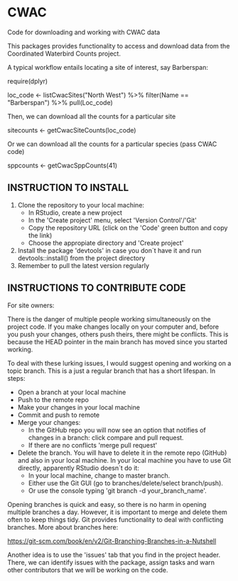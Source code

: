 # CWAC
Code for downloading and working with CWAC data

This packages provides functionality to access and download data from the Coordinated Waterbird Counts project.

A typical workflow entails locating a site of interest, say Barberspan:

require(dplyr)

loc_code <- listCwacSites("North West") %>%
   filter(Name == "Barberspan") %>% 
   pull(Loc_code)

Then, we can download all the counts for a particular site

sitecounts <- getCwacSiteCounts(loc_code)

Or we can download all the counts for a particular species (pass CWAC code)

sppcounts <- getCwacSppCounts(41)

## INSTRUCTION TO INSTALL

1. Clone the repository to your local machine:
   - In RStudio, create a new project
   - In the 'Create project' menu, select 'Version Control'/'Git'
   - Copy the repository URL (click on the 'Code' green button and copy the link)
   - Choose the appropiate directory and 'Create project'
2. Install the package 'devtools' in case you don´t have it and run devtools::install() from the project directory
3. Remember to pull the latest version regularly

## INSTRUCTIONS TO CONTRIBUTE CODE

For site owners:

There is the danger of multiple people working simultaneously on the project code. If you make changes locally on your computer and, before you push your changes, others push theirs, there might be conflicts. This is because the HEAD pointer in the main branch has moved since you started working. 

To deal with these lurking issues, I would suggest opening and working on a topic branch. This is a just a regular branch that has a short lifespan. In steps:

- Open a branch at your local machine
- Push to the remote repo
- Make your changes in your local machine
- Commit and push to remote
- Merge your changes:
  - In the GitHub repo you will now see an option that notifies of changes in a branch: click compare and pull request.
  - If there are no conflicts 'merge pull request'
- Delete the branch. You will have to delete it in the remote repo (GitHub) and also in your local machine. In your local machine you have to use Git directly, apparently RStudio doesn´t do it:
  - In your local machine, change to master branch.
  - Either use the Git GUI (go to branches/delete/select branch/push).
  - Or use the console typing 'git branch -d your_branch_name'.

Opening branches is quick and easy, so there is no harm in opening multiple branches a day. However, it is important to merge and delete them often to keep things tidy. Git provides functionality to deal with conflicting branches. More about branches here:

https://git-scm.com/book/en/v2/Git-Branching-Branches-in-a-Nutshell

Another idea is to use the 'issues' tab that you find in the project header. There, we can identify issues with the package, assign tasks and warn other contributors that we will be working on the code.
